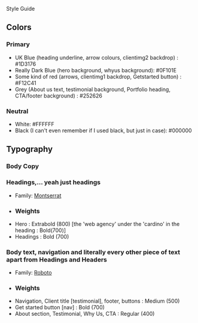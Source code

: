 Style Guide


## Colors

### Primary

- UK Blue (heading underline, arrow colours, clientimg2 backdrop) : #1D3176
- Really Dark Blue (hero background, whyus background): #0F101E
- Some kind of red (arrows, clientimg1 backdrop, Getstarted button) : #F12C41
- Grey (About us text, testimonial background, Portfolio heading, CTA/footer background) : #252626


### Neutral

- White: #FFFFFF
- Black (I can't even remember if I used black, but just in case): #000000

## Typography

### Body Copy


### Headings,... yeah just headings

- Family: [Montserrat](https://fonts.google.com/specimen/Montserrat)
- ### Weights
- Hero : Extrabold (800) [the 'web agency' under the 'cardino' in the heading : Bold(700)]
- Headings : Bold (700)


### Body text, navigation and literally every other piece of text apart from Headings and Headers
- Family: [Roboto](https://fonts.google.com/specimen/Roboto)
- ### Weights
- Navigation, Client title [testimonial], footer, buttons : Medium (500) 
- Get started button [nav] : Bold (700)
- About section, Testimonial, Why Us, CTA : Regular (400)